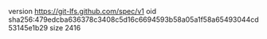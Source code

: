 version https://git-lfs.github.com/spec/v1
oid sha256:479edcba636378c3408c5d16c6694593b58a05a1f58a65493044cd53145e1b29
size 2416
